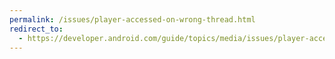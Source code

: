 ```yaml
---
permalink: /issues/player-accessed-on-wrong-thread.html
redirect_to:
  - https://developer.android.com/guide/topics/media/issues/player-accessed-on-wrong-thread
---
```

